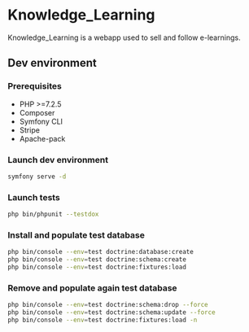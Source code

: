 # Knowledge_Learning

Knowledge_Learning is a webapp used to sell and follow e-learnings.

## Dev environment

### Prerequisites

- PHP >=7.2.5
- Composer
- Symfony CLI
- Stripe
- Apache-pack

### Launch dev environment

```bash
symfony serve -d
```

### Launch tests

```bash
php bin/phpunit --testdox
```

### Install and populate test database

```bash
php bin/console --env=test doctrine:database:create
php bin/console --env=test doctrine:schema:create
php bin/console --env=test doctrine:fixtures:load
```

### Remove and populate again test database

```bash
php bin/console --env=test doctrine:schema:drop --force
php bin/console --env=test doctrine:schema:update --force
php bin/console --env=test doctrine:fixtures:load -n
```